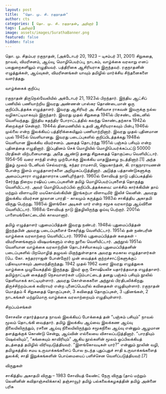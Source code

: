 ```yaml
---
layout: post
title:  "தொ. மு. சி. ரகுநாதன்"
author: cts
categories: [ தொ. மு. சி. ரகுநாதன், அறிஞர் ]
tags: [அறிஞர்]
image: assets/images/SurathaBanner.png
featured: false
hidden: false
---
```

தொ. மு. சிதம்பர ரகுநாதன், (அக்டோபர் 20, 1923 – டிசம்பர் 31, 2001) சிறுகதை, நாவல், விமரிசனம், ஆய்வு, மொழிபெயர்ப்பு, நாடகம், வாழ்க்கை வரலாறு எனப் பலதுறைகளிலும் எழுதியவர். பத்திரிகை ஆசிரியராக இருந்தவர். ரகுநாதனின் எழுத்துக்கள், ஆய்வுகள், விமரிசனங்கள் யாவும் தமிழில் மார்க்சிய சிந்தனைகளை வளர்த்தது.

வாழ்க்கைக் குறிப்பு

ரகுநாதன் திருநெல்வேலியில் அக்டோபர் 21, 1923ல் பிறந்தார். இந்திய ஆட்சிப் பணியில் பணியாற்றிய இவரது அண்ணன் பாஸ்கர தொண்டைமான் ஒரு குறிப்பிடத்தக்க எழுத்தாளர். இவரது ஆசிரியர் அ. சீனிவாச ராகவன் இவருக்கு நல்ல வழிகாட்டியாகவும் இருந்தார். இவரது முதல் சிறுகதை 1941ல் பிரசண்ட விகடனில் வெளிவந்தது. இந்திய சுதந்திர போராட்டத்தில் கலந்து கொண்டதற்காக 1942ல் சிறைக்குச் சென்றார். 1944ல் தினமணியில் உதவி ஆசிரியராகவும் பின்பு 1946ல் முல்லை என்ற இலக்கியப் பத்திரிக்கையிலும் பணியாற்றினார். இவரது முதல் புதினமான புயல் 1945ல் வெளியானது. இவரது படைப்புகளில் குறிப்பிடத்தக்கது 1948ல் வெளியான இலக்கிய விமர்சனம். அதைத் தொடர்ந்து 1951ல் பஞ்சும் பசியும் என்ற புதினத்தை எழுதினார். இப்புதினம் செக் மொழியில் மொழிபெயர்க்கப்பட்டு 50000 பிரதிகள் விற்பனையானது. அதே ஆண்டு தனது சிறுகதைத் தொகுப்பை வெளியிட்டார். 1954–56 வரை சாந்தி என்ற முற்போக்கு இலக்கிய மாதஇதழை நடத்தினார்.[1] அந்த இதழ் மூலம் டேனியல் செல்வராஜ், சுந்தர ராமசாமி, ஜெயகாந்தன், கி. ராஜநாராயணன் போன்ற இளம் எழுத்தாளர்களை அறிமுகப்படுத்தினார். அடுத்த பத்தாண்டுகளுக்கு அமைப்புசாரா எழுத்தாளராக பணிபுரிந்தார். 1960ல் சோவியத் நாடு பதிப்பகத்தில் சேர்ந்து நிறைய ரஷியப் படைப்புகளின் தமிழ் மொழிபெயர்ப்புகளைத் தொகுத்து வெளியிட்டார். அவர் மொழிபெயர்ப்பில் குறிப்பிடத்தக்கவை: மாக்சிம் கார்க்கியின் தாய் மற்றும் விளாடிமிர் மயகொவ்ஸ்கியின் இரங்கற்பா விளாடிமிர் இலிச் லெனின். அவரது இலக்கிய விமர்சன நூலான பாரதி - காலமும் கருத்தும் 1983ல் சாகித்திய அகாதமி விருது பெற்றது. 1985ல் இளங்கோ அடிகள் யார் என்ற சமூக வரலாற்று ஆய்வினை வெளியிட்டார். 1988ல் சோவியத் நாடு இதழிலிருந்து ஓய்வு பெற்றார். 2001ல் பாளையங்கோட்டையில் காலமானார்.

தமிழ் எழுத்தாளர் புதுமைப்பித்தன் இவரது நண்பர். 1948ல் புதுமைப்பித்தன் இறந்தபின் அவரது படைப்புகளைச் சேகரித்து வெளியிட்டார். 1951ல் தன் நண்பரின் வாழ்க்கை வரலாற்றை வெளியிட்டார். 1999ல் புதுமைப்பித்தன் கதைகள் - விமரிசனங்களும் விஷமங்களும் என்ற நூலை வெளியிட்டார். அந்நூல் 1951ல் வெளியான வாழ்க்கை வரலாற்றின் தொடர்ச்சியாகவும் புதுமைப்பித்தனின் படைப்புகளில் பிறமொழித் தழுவல் மிகுந்துள்ளதாக அவரது சமகால எழுத்தாளர்கள் (பெ. கோ. சுந்தரராஜன் போன்றோர்) முன் வைத்தக் குற்றச்சாட்டுகளுக்குப் பதிலடியாகவும் அமைந்திருந்தது. 1942 முதல் 1962 வரை இவரது எழுத்துலக வாழ்க்கை முழுவேகத்தில் இருந்தது. இவர் ஒரு சோஷியலிச யதார்த்தவாத எழுத்தாளர். தமிழ்நாட்டின் கைத்தறி நெசவாளர்கள் படும்பாட்டைத் தனது பஞ்சும் பசியும் நூலில் தெளிவாகக் காட்டியுள்ளார். அவரது கொள்கைகளை அந்நூல் பிரதிபலிக்கிறது. திருச்சிற்றம்பலக் கவிராயர் என்ற புனைப்பெயரில் கவிதைகள் எழுதியுள்ளார். ரகுநாதன் மொத்தம் 4 சிறுகதைத் தொகுப்புகள், 3 கவிதைத் தொகுப்புகள், 3 புதினங்கள், 2 நாடகங்கள் மற்றுமொரு வாழ்க்கை வரலாற்றையும் எழுதியுள்ளார்.

சிறப்பம்சங்கள்

சோசலிச எதார்த்தவாத நாவல் இலக்கியப் போக்கைத் தன் “பஞ்சும் பசியும்” நாவல் மூலம் தொடங்கி வைத்தார். தமிழ் இலக்கிய ஆய்வை இலக்கண ஆய்வு நிலையிலிருந்தும், ரசனை ஆய்வு நிலையிலிருந்தும் சமூகநிலை ஆய்வு என்னும் ஆழமான தளத்துக்குக் கொண்டு சென்று, ஆய்வின் எல்லையை விசாலப்படுத்தினார். “பாரதியும் ஷெல்லியும்”, “கங்கையும் காவிரியும்” ஆகிய நூல்களின் மூலம் ஒப்பிலக்கியத் தடத்தைத் தமிழில் விரிவுபடுத்தியவர். “இளங்கோவடிகள் யார்?” என்னும் நூலின் வழி, தமிழகத்தில் சமய உருவாக்கங்களைப் போல நடந்த புதுப்புதுச் சாதி உருவாக்கங்களைத் துலக்கி, சாதி இறுக்கங்களின் பொய்மையைப் பளிச்சென வெளிப்படுத்தியவர்.[7]

விருதுகள்

சாகித்திய அகாதமி விருது – 1983
சோவியத் லேண்ட் நேரு விருது (தாய் மற்றும் லெனினின் கவிதாஞ்சலிக்காக)
தஞ்சாவூர் தமிழ் பல்கலைக்கழகத்தின் தமிழ் அன்னை பரிசு
